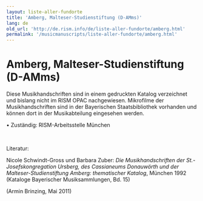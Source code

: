 ```yaml
---
layout: liste-aller-fundorte
title: 'Amberg, Malteser-Studienstiftung (D-AMms)'
lang: de
old_url: 'http://de.rism.info/de/liste-aller-fundorte/amberg.html'
permalink: '/musicmanuscripts/liste-aller-fundorte/amberg.html'
---
```



# Amberg, Malteser-Studienstiftung (D-AMms)

Diese Musikhandschriften sind in einem gedruckten Katalog verzeichnet und bislang nicht im RISM OPAC nachgewiesen. Mikrofilme der Musikhandschriften sind in der Bayerischen Staatsbibliothek vorhanden und können dort in der Musikabteilung eingesehen werden. 

• Zuständig: RISM-Arbeitsstelle München

&nbsp;

Literatur:

Nicole Schwindt-Gross und Barbara Zuber: _Die Musikhandschriften der St.-Josefskongregation Ursberg, des Cassianeums Donauwörth und der Malteser-Studienstiftung Amberg: thematischer Katalog_, München 1992 (Kataloge Bayerischer Musiksammlungen, Bd. 15)

(Armin Brinzing, Mai 2011)

